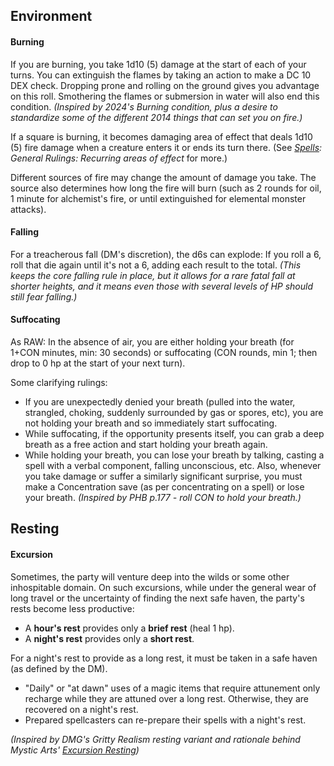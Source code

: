 
<!--
## Movement
#### Travel Pace

| Pace   | Base | Perception   | Stealth      |
| ------ | ---- | ------------ | ------------ |
| Fast   | 40'  | Disadvantage | none         |
| Normal | 30'  | Normal       | Disadvantage |
| Slow   | 20'  | Advantage    | Normal       |

Remember that adv/disadv means +5/-5 to passive Perception.

*(Updated from 2024, except no Stealth at Fast and Survival effect covered below instead)*

#### Activities while Traveling

If you are traveling at a normal or slower pace, you can take disadvantage on Perception to perform an extra task, such as track, forage, navigate, draw a map, etc.  At a fast pace, you're also at disadvantage to any task rolls.
-->
## Environment

<!--2024's Dehydration / Malnutrition rules kept the same requirements as PHB + DMG p.111, but tweaked the rules on how you gain exhaustion levels.  The change is not really any clearer IMO.-->

#### Burning
If you are burning, you take 1d10 (5) damage at the start of each of your turns. You can extinguish the flames by taking an action to make a DC 10 DEX check.  Dropping prone and rolling on the ground gives you advantage on this roll.  Smothering the flames or submersion in water will also end this condition.  *(Inspired by 2024's Burning condition, plus a desire to standardize some of the different 2014 things that can set you on fire.)*

If a square is burning, it becomes damaging area of effect that deals 1d10 (5) fire damage when a creature enters it or ends its turn there.  (See *[Spells](Spells.md): General Rulings: Recurring areas of effect* for more.)

Different sources of fire may change the amount of damage you take. The source also determines how long the fire will burn (such as 2 rounds for oil, 1 minute for alchemist's fire, or until extinguished for elemental monster attacks).

#### Falling

For a treacherous fall (DM's discretion), the d6s can explode: If you roll a 6, roll that die again until it's not a 6, adding each result to the total. *(This keeps the core falling rule in place, but it allows for a rare fatal fall at shorter heights, and it means even those with several levels of HP should still fear falling.)*

#### Suffocating

As RAW: In the absence of air, you are either holding your breath (for 1+CON minutes, min: 30 seconds) or suffocating (CON rounds, min 1; then drop to 0 hp at the start of your next turn).  <!-- 2024 uses Exhaustion each round instead of CON rounds + 0 hp -->

Some clarifying rulings:

+ If you are unexpectedly denied your breath (pulled into the water, strangled, choking, suddenly surrounded by gas or spores, etc), you are not holding your breath and so immediately start suffocating. <!-- Depending on the situation, you may get a DC 10 CON save to grab a breath as a reaction. -->
+ While suffocating, if the opportunity presents itself, you can grab a deep breath as a free action and start holding your breath again.
+ While holding your breath, you can lose your breath by talking, casting a spell with a verbal component, falling unconscious, etc.  Also, whenever you take damage or suffer a similarly significant surprise, you must make a Concentration save (as per concentrating on a spell) or lose your breath.  *(Inspired by PHB p.177 - roll CON to hold your breath.)*

## Resting

#### Excursion

Sometimes, the party will venture deep into the wilds or some other inhospitable domain. On such excursions, while under the general wear of long travel or the uncertainty of finding the next safe haven, the party's rests become less productive:

- A **hour's rest** provides only a **brief rest** (heal 1 hp).
- A **night's rest** provides only a **short rest**.

For a night's rest to provide as a long rest, it must be taken in a safe haven (as defined by the DM).  

+ "Daily" or "at dawn" uses of a magic items that require attunement only recharge while they are attuned over a long rest. Otherwise, they are recovered on a night's rest. 
+ Prepared spellcasters can re-prepare their spells with a night's rest.

*(Inspired by DMG's Gritty Realism resting variant and rationale behind Mystic Arts' [Excursion Resting](https://www.youtube.com/watch?v=VxVEF4EkJkY))*
